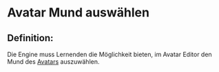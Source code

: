 # Avatar Mund auswählen


## Definition:

Die Engine muss Lernenden die Möglichkeit bieten, im Avatar Editor den Mund des [Avatars](Avatar-GE.md) auszuwählen.




